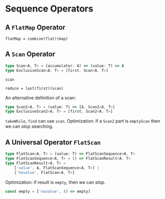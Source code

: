 # Sequence Operators

## A `FlatMap` Operator

`flatMap = combine(flat)(map)`

## A `Scan` Operator

```ts
type Scan<A, T> = (accumulator: A) => (value: T) => A
type ExclusiveScan<A, T> = [first, Scan<A, T>]
```

`scan`

`reduce = last(first)(scan)`

An alternative definition of a scan:

```ts
type Scan2<A, T> = (value: T) => [A, Scan2<A, T>]
type ExclusiveScan2<A, T> = [first, Scan2<A, T>]
```

`takeWhile`, `find` can use `scan`. Optimization: if a `Scan2` part is `emptyScan` then we can stop searching.

## A Universal Operator `FlatScan`

```ts
type FlatScan<A, T> = (value: T) => FlatScanSequence<A, T>
type FlatScanSequence<A, T> = () => FlatScanResult<A, T>
type FlatScanResult<A, T> =
    ['value', A, FlatScanSequence<A, T>] | 
    ['novalue', FlatScan<A, T>]
```

Optimization: if result is `empty`, then we can stop.

```ts
const empty = ['novalue', () => empty]
```
